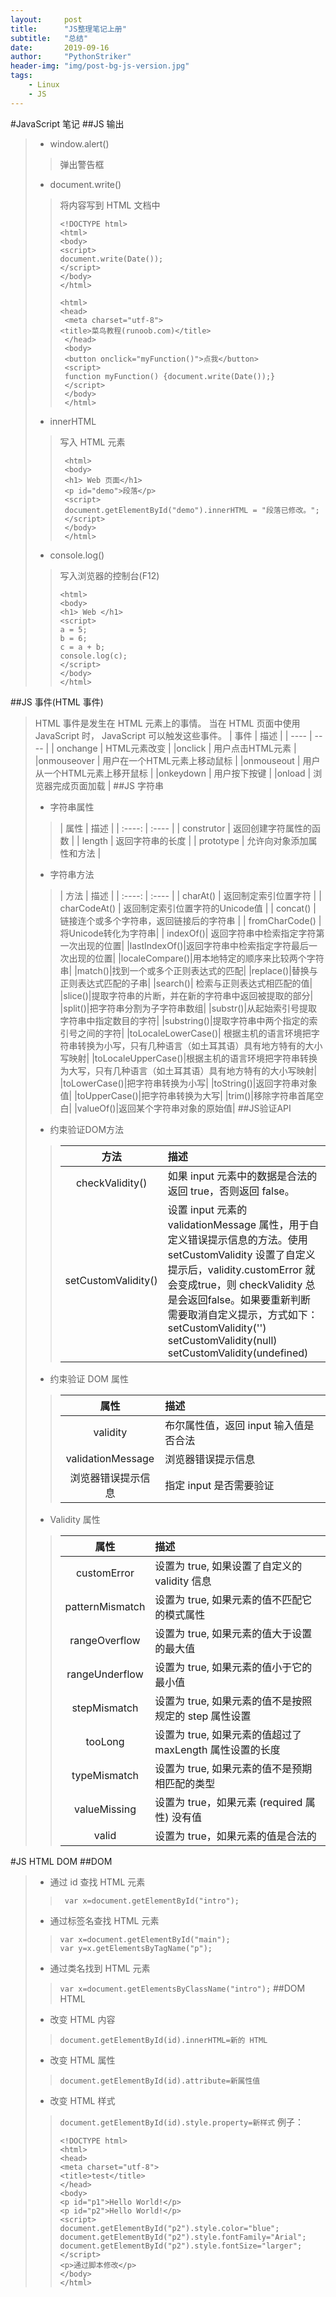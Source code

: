 ```yaml
---
layout:     post
title:      "JS整理笔记上册"
subtitle:   "总结"
date:       2019-09-16
author:     "PythonStriker"
header-img: "img/post-bg-js-version.jpg"
tags:
    - Linux
    - JS
---
```



#JavaScript 笔记
##JS 输出
>*  window.alert()
>>弹出警告框
>* document.write()
>>将内容写到 HTML 文档中
>>```
>> <!DOCTYPE html>
>> <html>
>> <body>
>> <script>
>> document.write(Date());
>> </script>
>> </body>
>> </html>
>>```
>>```
>> <html>
>> <head> 
>>  <meta charset="utf-8"> 
>> <title>菜鸟教程(runoob.com)</title> 
>>  </head>
>>  <body>
>>  <button onclick="myFunction()">点我</button>
>>  <script>
>>  function myFunction() {document.write(Date());}
>>  </script>
>>  </body>
>>  </html>
>>```
>* innerHTML
>>写入 HTML 元素
>>```
>>  <html>
>>  <body>
>>  <h1> Web 页面</h1>
>>  <p id="demo">段落</p>
>>  <script>
>>  document.getElementById("demo").innerHTML = "段落已修改。";
>>  </script>
>>  </body>
>>  </html>
>>```
>* console.log() 
>>写入浏览器的控制台(F12)
>>```
>> <html>
>> <body>
>> <h1> Web </h1>
>> <script>
>> a = 5;
>> b = 6;
>> c = a + b;
>> console.log(c);
>> </script>
>> </body>
>> </html>
>>```
##JS 事件(HTML 事件)
>HTML 事件是发生在 HTML 元素上的事情。
>当在 HTML 页面中使用 JavaScript 时， JavaScript 可以触发这些事件。
>|  事件   | 描述  |
 | ----  | ----  |
 | onchange  | HTML元素改变 |
 |onclick  | 用户点击HTML元素 |
 |onmouseover | 用户在一个HTML元素上移动鼠标 |
 |onmouseout | 用户从一个HTML元素上移开鼠标 |
 |onkeydown | 用户按下按键 |
 |onload | 浏览器完成页面加载 |
##JS 字符串
>* 字符串属性
>>|  属性   | 描述  |
  | :----:  | :----  |
  | construtor  | 返回创建字符属性的函数 |
  | length | 返回字符串的长度 |
  | prototype | 允许向对象添加属性和方法 |
>* 字符串方法
>>|  方法   | 描述  |
  | :----:  | :----  |
  | charAt()  | 返回制定索引位置字符 |
  | charCodeAt() | 返回制定索引位置字符的Unicode值 |
  | concat() | 链接连个或多个字符串，返回链接后的字符串 |
  | fromCharCode() |将Unicode转化为字符串|
  | indexOf()|	返回字符串中检索指定字符第一次出现的位置|
  |lastIndexOf()|返回字符串中检索指定字符最后一次出现的位置|
  |localeCompare()|用本地特定的顺序来比较两个字符串|
  |match()|找到一个或多个正则表达式的匹配|
  |replace()|替换与正则表达式匹配的子串|
  |search()|	检索与正则表达式相匹配的值|
  |slice()|提取字符串的片断，并在新的字符串中返回被提取的部分|
  |split()|把字符串分割为子字符串数组|
  |substr()|从起始索引号提取字符串中指定数目的字符|
  |substring()|提取字符串中两个指定的索引号之间的字符|
  |toLocaleLowerCase()|	根据主机的语言环境把字符串转换为小写，只有几种语言（如土耳其语）具有地方特有的大小写映射|
  |toLocaleUpperCase()|根据主机的语言环境把字符串转换为大写，只有几种语言（如土耳其语）具有地方特有的大小写映射|
  |toLowerCase()|把字符串转换为小写|
  |toString()|返回字符串对象值|
  |toUpperCase()|把字符串转换为大写|
  |trim()|移除字符串首尾空白|
  |valueOf()|返回某个字符串对象的原始值|
##JS验证API
>* 约束验证DOM方法
>> |方法|描述|
>> |:---:|:---|
>> |checkValidity()|如果 input 元素中的数据是合法的返回 true，否则返回 false。|
>> |setCustomValidity()|设置 input 元素的 validationMessage 属性，用于自定义错误提示信息的方法。使用 setCustomValidity 设置了自定义提示后，validity.customError 就会变成true，则 checkValidity 总是会返回false。如果要重新判断需要取消自定义提示，方式如下：setCustomValidity('') setCustomValidity(null) setCustomValidity(undefined) |
>* 约束验证 DOM 属性
>> |属性|描述|
>> |:---:|:---|
>> |validity|布尔属性值，返回 input 输入值是否合法|
>> |validationMessage|	浏览器错误提示信息|
>> |浏览器错误提示信息|指定 input 是否需要验证|
>* Validity 属性
>> |属性|描述|
>> |:---:|:---|
>> |customError|设置为 true, 如果设置了自定义的 validity 信息|
>> |patternMismatch|设置为 true, 如果元素的值不匹配它的模式属性|
>> |rangeOverflow|设置为 true, 如果元素的值大于设置的最大值|
>> |rangeUnderflow|设置为 true, 如果元素的值小于它的最小值|
>> |stepMismatch|设置为 true, 如果元素的值不是按照规定的 step 属性设置|
>> |tooLong|设置为 true, 如果元素的值超过了 maxLength 属性设置的长度|
>> |typeMismatch|设置为 true, 如果元素的值不是预期相匹配的类型|
>> |valueMissing|设置为 true，如果元素 (required 属性) 没有值|
>> |valid|设置为 true，如果元素的值是合法的|
#JS HTML DOM
##DOM
>* 通过 id 查找 HTML 元素
>>``` var x=document.getElementById("intro");```
>* 通过标签名查找 HTML 元素
>>``` 
>>var x=document.getElementById("main");
>>var y=x.getElementsByTagName("p");
>>```
>* 通过类名找到 HTML 元素
>>```var x=document.getElementsByClassName("intro");```
##DOM HTML
>* 改变 HTML 内容
>>```document.getElementById(id).innerHTML=新的 HTML```
>* 改变 HTML 属性
>> ```document.getElementById(id).attribute=新属性值```
>* 改变 HTML 样式
>>```document.getElementById(id).style.property=新样式```
>>例子：
>>```
>> <!DOCTYPE html>
>> <html>
>> <head>
>> <meta charset="utf-8">
>> <title>test</title>
>> </head>
>> <body> 
>> <p id="p1">Hello World!</p>
>> <p id="p2">Hello World!</p>
>> <script>
>> document.getElementById("p2").style.color="blue";
>> document.getElementById("p2").style.fontFamily="Arial";
>> document.getElementById("p2").style.fontSize="larger";
>> </script>
>> <p>通过脚本修改</p>
>> </body>
>> </html>
>>```

